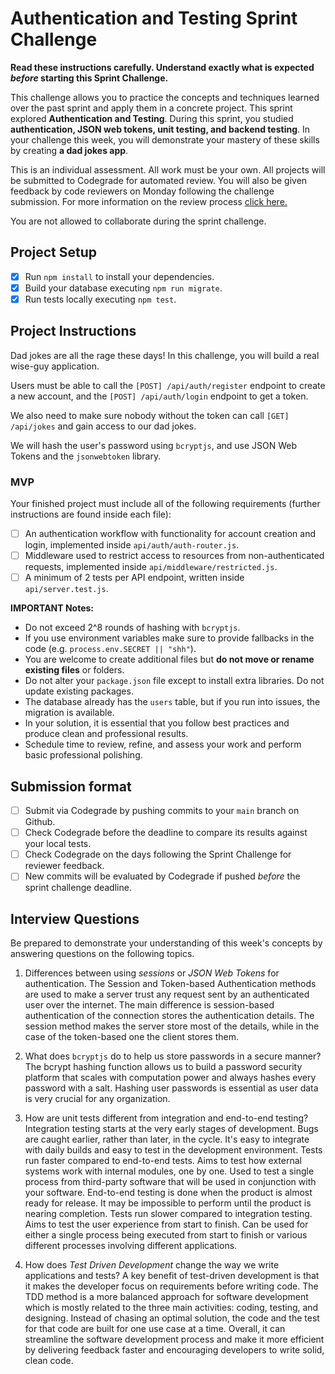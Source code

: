 # Authentication and Testing Sprint Challenge

**Read these instructions carefully. Understand exactly what is expected _before_ starting this Sprint Challenge.**

This challenge allows you to practice the concepts and techniques learned over the past sprint and apply them in a concrete project. This sprint explored **Authentication and Testing**. During this sprint, you studied **authentication, JSON web tokens, unit testing, and backend testing**. In your challenge this week, you will demonstrate your mastery of these skills by creating **a dad jokes app**.

This is an individual assessment. All work must be your own. All projects will be submitted to Codegrade for automated review. You will also be given feedback by code reviewers on Monday following the challenge submission. For more information on the review process [click here.](https://www.notion.so/bloomtech/How-to-View-Feedback-in-CodeGrade-c5147cee220c4044a25de28bcb6bb54a)

You are not allowed to collaborate during the sprint challenge.

## Project Setup

- [x] Run `npm install` to install your dependencies.
- [x] Build your database executing `npm run migrate`.
- [x] Run tests locally executing `npm test`.

## Project Instructions

Dad jokes are all the rage these days! In this challenge, you will build a real wise-guy application.

Users must be able to call the `[POST] /api/auth/register` endpoint to create a new account, and the `[POST] /api/auth/login` endpoint to get a token.

We also need to make sure nobody without the token can call `[GET] /api/jokes` and gain access to our dad jokes.

We will hash the user's password using `bcryptjs`, and use JSON Web Tokens and the `jsonwebtoken` library.

### MVP

Your finished project must include all of the following requirements (further instructions are found inside each file):

- [ ] An authentication workflow with functionality for account creation and login, implemented inside `api/auth/auth-router.js`.
- [ ] Middleware used to restrict access to resources from non-authenticated requests, implemented inside `api/middleware/restricted.js`.
- [ ] A minimum of 2 tests per API endpoint, written inside `api/server.test.js`.

**IMPORTANT Notes:**

- Do not exceed 2^8 rounds of hashing with `bcryptjs`.
- If you use environment variables make sure to provide fallbacks in the code (e.g. `process.env.SECRET || "shh"`).
- You are welcome to create additional files but **do not move or rename existing files** or folders.
- Do not alter your `package.json` file except to install extra libraries. Do not update existing packages.
- The database already has the `users` table, but if you run into issues, the migration is available.
- In your solution, it is essential that you follow best practices and produce clean and professional results.
- Schedule time to review, refine, and assess your work and perform basic professional polishing.

## Submission format

- [ ] Submit via Codegrade by pushing commits to your `main` branch on Github.
- [ ] Check Codegrade before the deadline to compare its results against your local tests.
- [ ] Check Codegrade on the days following the Sprint Challenge for reviewer feedback.
- [ ] New commits will be evaluated by Codegrade if pushed _before_ the sprint challenge deadline.

## Interview Questions

Be prepared to demonstrate your understanding of this week's concepts by answering questions on the following topics.

1. Differences between using _sessions_ or _JSON Web Tokens_ for authentication.
The Session and Token-based Authentication methods are used to make a server trust any request sent by an authenticated user over the internet. The main difference is session-based authentication of the connection stores the authentication details. The session method makes the server store most of the details, while in the case of the token-based one the client stores them.

2. What does `bcryptjs` do to help us store passwords in a secure manner?
The bcrypt hashing function allows us to build a password security platform that scales with computation power and always hashes every password with a salt. Hashing user passwords is essential as user data is very crucial for any organization. 

3. How are unit tests different from integration and end-to-end testing?
Integration testing starts at the very early stages of development. Bugs are caught earlier, rather than later, in the cycle. It's easy to integrate with daily builds and easy to test in the development environment. Tests run faster compared to end-to-end tests. Aims to test how external systems work with internal modules, one by one.  Used to test a single process from third-party software that will be used in conjunction with your software.
End-to-end testing is done when the product is almost ready for release. It may be impossible to perform until the product is nearing completion. Tests run slower compared to integration testing. Aims to test the user experience from start to finish. Can be used for either a single process being executed from start to finish or various different processes involving different applications.

4. How does _Test Driven Development_ change the way we write applications and tests?
A key benefit of test-driven development is that it makes the developer focus on requirements before writing code. The TDD method is a more balanced approach for software development which is mostly related to the three main activities: coding, testing, and designing.  Instead of chasing an optimal solution, the code and the test for that code are built for one use case at a time.  Overall, it can streamline the software development process and make it more efficient by delivering feedback faster and encouraging developers to write solid, clean code. 